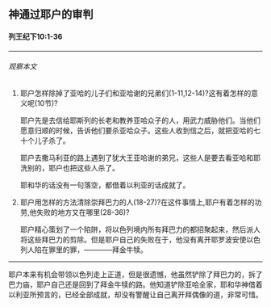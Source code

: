 ## 神通过耶户的审判

#### 列王纪下10:1-36

------

###### 观察本文

1. 耶户怎样除掉了亚哈的儿子们和亚哈谢的兄弟们(1-11,12-14)?这有着怎样的意义呢(10节)?

    耶户先是去信给耶斯列的长老和教养亚哈众子的人，用武力威胁他们。当他们愿意归顺的时候，告诉他们要杀亚哈众子。这些人收到信之后，就把亚哈的七十个儿子杀了。

    耶户去撒马利亚的路上遇到了犹大王亚哈谢的弟兄，这些人是要去看亚哈和耶洗别的，耶户也把这些人杀了。
    
    耶和华的话没有一句落空，都借着以利亚的话成就了。
2. 耶户用怎样的方法清除崇拜巴力的人(18-27)?在这件事情上,耶户有着怎样的功劳,他失败的地方又在哪里(28-36)?
    耶户精心策划了一个陷阱，将以色列境内所有拜巴力的都招聚起来，然后派人将这些拜巴力的剪除。但是耶户自己的失败在于，他没有离开耶罗波安使以色列人陷在罪里的罪，————拜金牛犊。
-----
耶户本来有机会带领以色列走上正道，但是很遗憾，他虽然铲除了拜巴力的，拆了巴力庙，耶户自己还是回到了拜金牛犊的路。他知道铲除亚哈全家，耶和华神借着以利亚所预言的，已经全部成就，却没有警醒让自己离开拜偶像的道，非常可惜。